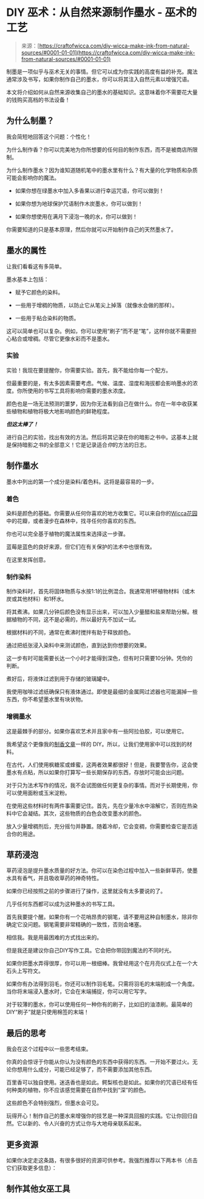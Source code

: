<!--yml

类别：未分类

日期：2024-06-12 18:09:52

-->

# DIY 巫术：从自然来源制作墨水 - 巫术的工艺

> 来源：[https://craftofwicca.com/diy-wicca-make-ink-from-natural-sources/#0001-01-01](https://craftofwicca.com/diy-wicca-make-ink-from-natural-sources/#0001-01-01)

制墨是一项似乎与巫术无关的事情。但它可以成为你实践的高度有益的补充。魔法通常涉及书写，如果你制作自己的墨水，你可以将其注入自然元素以增强咒语。

本文将介绍如何从自然来源收集自己的墨水的基础知识。这意味着你不需要花大量的钱购买高档的书法设备！

## 为什么制墨？

我会简短地回答这个问题：个性化！

为什么制作香？你可以完美地为你所想要的任何目的制作东西，而不是被商店所限制。

为什么制作墨水？因为谁知道随机笔中的墨水里有什么？有大量的化学物质和杂质可能会影响你的魔法。

*   如果你想在绿墨水中加入多香果以进行幸运咒语，你可以做到！

+   如果你想为地球保护咒语制作木炭墨水，你可以做到！

+   如果你想使用在满月下浸泡一晚的水，你可以做到！

你需要知道的只是基本原理，然后你就可以开始制作自己的天然墨水了。

## 墨水的属性

让我们看看这有多简单。

墨水基本上包括：

+   赋予它颜色的染料。

+   一些用于增稠的物质，以防止它从笔尖上掉落（就像水会做的那样）。

+   一些用于粘合染料的物质。

这可以简单也可以复杂。例如，你可以使用“刷子”而不是“笔”，这样你就不需要担心粘合或增稠。尽管它更像水彩而不是墨水。

### 实验

实验！我现在要提醒你，你需要实验。首先，我不能给你每一个配方。

但最重要的是，有太多因素需要考虑。气候、温度、湿度和海拔都会影响墨水的浓度。你所使用的书写工具将影响你需要的墨水浓度。

颜色也是一场无法预测的噩梦，因为你无法看到自己在做什么。你在一年中收获某些植物和植物将极大地影响颜色的鲜艳程度。

***但这太棒了！***

进行自己的实验，找出有效的方法。然后将其记录在你的暗影之书中。这基本上就是保持暗影之书的全部意义！它是记录适合*你*的方法的日志。

## 制作墨水

墨水中列出的第一个成分是染料/着色料。这将是最容易的一步。

### 着色

染料是颜色的基础。你需要从任何你喜欢的地方收集它。可以来自你的[Wicca花园](https://craftofwicca.com/the-essential-wiccan-garden-design-supplies-and-more/)中的花瓣，或者漫步在森林中，找寻任何你喜欢的东西。

你也可以完全基于植物的魔法属性来选择这一步骤。

蓝莓是蓝色的良好来源，但它们在有关保护的法术中也很有效。

在这里发挥创意。

### 制作染料

制作染料时，首先将固体物质与水按1:1的比例混合。我通常用1杯植物材料（或木炭或其他材料）和1杯水。

将其煮沸。如果几分钟后颜色没有显示出来，可以加入少量醋和盐来帮助分解。根据植物的不同，这不是必需的，所以最好先不加试一试。

根据材料的不同，通常在煮沸时搅拌有助于释放颜色。

通过把纸张浸入染料中来测试颜色，直到达到你想要的效果。

这一步有时可能需要长达一个小时才能得到深色，但有时只需要10分钟。凭你的判断。

煮好后，将液体过滤到用于存储的玻璃罐中。

我使用咖啡过滤纸确保只有液体通过。即使是最细的金属网过滤器也可能漏掉一些东西，你不希望墨水里有块状物。

### 增稠墨水

这是最棘手的部分。如果你喜欢艺术并且家中有一些阿拉伯胶，可以使用它。

我希望这个更像我的[制香文章](https://craftofwicca.com/diy-wicca-making-incense/)一样的 DIY。所以，让我们使用家中可以找到的材料。

在古代，人们使用枫糖浆或蜂蜜，这两者效果都很好！但是，我要警告你，这会使墨水有点粘，所以如果你打算写一些长期保存的东西，存放时可能会出问题。

对于只为法术写作的情况，我不会试图做任何更复杂的事情。而对于长期使用，你可以使用面粉或玉米淀粉。

在使用这些材料时有两件事需要记住。首先，先在少量冷水中溶解它，否则在热染料中它会凝结。其次，这些物质的白色会改变墨水的颜色。

放入少量增稠剂后，充分摇匀并静置。随着冷却，它会变稠，你需要检查它是否适合你的用途。

## 草药浸泡

草药浸泡是提升墨水质量的好方法。你可以在染色过程中加入一些新鲜草药，使墨水具有香气，并且吸收草药的神奇特性。

如果你已经按照之前的步骤进行了操作，这里就没有太多要说的了。

几乎任何东西都可以成为这种墨水的书写工具。

首先我要提个醒。如果你有一个花哨昂贵的钢笔，请不要用这种自制墨水，除非你确定它没问题。钢笔需要非常精确的一致性，否则会堵塞。

相信我。我是用最困难的方式找出来的。

但是我还是建议你自己DIY写作工具。它会把你带回到魔法的不同时光。

如果你把墨水弄得很厚，你可以用一根细棒。我曾经用这个在月亮仪式上在一个大石头上写符文。

如果你有办法得到羽毛，你还可以制作羽毛笔。只需将羽毛的末端削成一个角度。当你将末端浸入墨水时，它会在末端捕捉，你可以用它写字。

对于较薄的墨水，你可以使用任何一种你有的刷子，比如旧的油漆刷。最简单的DIY“刷子”就是只使用棉签的末端！

## 最后的思考

我会在这个过程中以一些思考结束。

你真的会惊讶于你能从你认为没有颜色的东西中获得的东西。一开始不要过火。无论你想用什么成分，可能已经足够了，而不需要添加其他东西。

百里香可以独自使用。迷迭香也是如此。鳄梨核也是如此。如果你的咒语已经有任何种类的植物，你不应该感觉需要在自然中找到“深”的颜色。

这些颜色不会特别强烈，但墨水会可见。

玩得开心！制作自己的墨水来增强你的技艺是一种深具回报的实践。它让你回归自然。它以新的、令人兴奋的方式让你与大地母亲联系起来。

## 更多资源

如果你决定走这条路，有很多很好的资源可供参考。我强烈推荐以下两本书（点击它们获取更多信息）：

## 制作其他女巫工具
